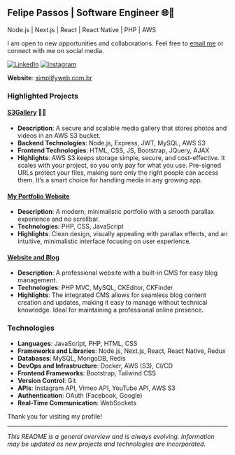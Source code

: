 ## **Felipe Passos | Software Engineer 🌐📱**

Node.js | Next.js | React | React Native | PHP | AWS

I am open to new opportunities and collaborations. Feel free to [email me](mailto:contato@simplifyweb.com.br) or connect with me on social media.

[![LinkedIn](https://img.shields.io/badge/LinkedIn-0077B5?style=for-the-badge&logo=linkedin&logoColor=white)](https://www.linkedin.com/in/felipe-b-passos-70a075138/)
[![Instagram](https://img.shields.io/badge/Instagram-E4405F?style=for-the-badge&logo=instagram&logoColor=white)](https://www.instagram.com/simplifyweb/)

**Website**: [simplifyweb.com.br](https://simplifyweb.com.br/)

### **Highlighted Projects**

#### [S3Gallery](https://github.com/felipebpassos/S3Gallery) 📸🎥
- **Description**: A secure and scalable media gallery that stores photos and videos in an AWS S3 bucket. 
- **Backend Technologies**: Node.js, Express, JWT, MySQL, AWS S3 
- **Frontend Technologies**: HTML, CSS, JS, Bootstrap, JQuery, AJAX 
- **Highlights**: AWS S3 keeps storage simple, secure, and cost-effective. It scales with your project, so you only pay for what you use. Pre-signed URLs protect your files, making sure only the right people can access them. It’s a smart choice for handling media in any growing app.

#### [My Portfolio Website](https://github.com/felipebpassos/My-Portfolio-Website)
- **Description**: A modern, minimalistic portfolio with a smooth parallax experience and no scrollbar.
- **Technologies**: PHP, CSS, JavaScript
- **Highlights**: Clean design, visually appealing with parallax effects, and an intuitive, minimalistic interface focusing on user experience.

#### [Website and Blog](https://github.com/felipebpassos/Website-and-Blog)
- **Description**: A professional website with a built-in CMS for easy blog management. 
- **Technologies**: PHP MVC, MySQL, CKEditor, CKFinder
- **Highlights**: The integrated CMS allows for seamless blog content creation and updates, making it easy to manage without technical knowledge. Ideal for maintaining a professional online presence.

### **Technologies**

- **Languages**: JavaScript, PHP, HTML, CSS 
- **Frameworks and Libraries**: Node.js, Next.js, React, React Native, Redux 
- **Databases**: MySQL, MongoDB, Redis 
- **DevOps and Infrastructure**: Docker, AWS (S3), CI/CD 
- **Frontend Frameworks**: Bootstrap, Tailwind CSS  
- **Version Control**: Git  
- **APIs**: Instagram API, Vimeo API, YouTube API, AWS S3 
- **Authentication**: OAuth (Facebook, Google) 
- **Real-Time Communication**: WebSockets 

Thank you for visiting my profile!

---

*This README is a general overview and is always evolving. Information may be updated as new projects and technologies are incorporated.*
